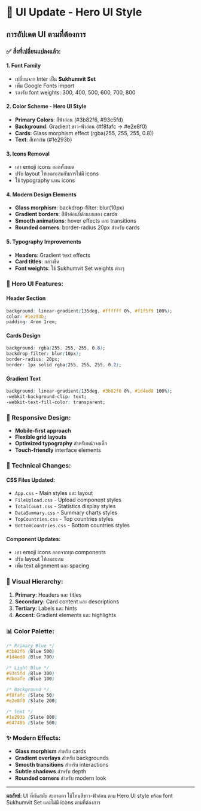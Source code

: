 # 🎨 UI Update - Hero UI Style

## การอัปเดต UI ตามที่ต้องการ

### ✅ สิ่งที่เปลี่ยนแปลงแล้ว:

#### 1. **Font Family**
- เปลี่ยนจาก Inter เป็น **Sukhumvit Set**
- เพิ่ม Google Fonts import
- รองรับ font weights: 300, 400, 500, 600, 700, 800

#### 2. **Color Scheme - Hero UI Style**
- **Primary Colors**: สีฟ้าอ่อน (#3b82f6, #93c5fd)
- **Background**: Gradient ขาว-ฟ้าอ่อน (#f8fafc → #e2e8f0)
- **Cards**: Glass morphism effect (rgba(255, 255, 255, 0.8))
- **Text**: สีเทาเข้ม (#1e293b)

#### 3. **Icons Removal**
- เอา emoji icons ออกทั้งหมด
- ปรับ layout ให้เหมาะสมกับการไม่มี icons
- ใช้ typography แทน icons

#### 4. **Modern Design Elements**
- **Glass morphism**: backdrop-filter: blur(10px)
- **Gradient borders**: สีฟ้าอ่อนที่ด้านบนของ cards
- **Smooth animations**: hover effects และ transitions
- **Rounded corners**: border-radius 20px สำหรับ cards

#### 5. **Typography Improvements**
- **Headers**: Gradient text effects
- **Card titles**: กลางชิด
- **Font weights**: ใช้ Sukhumvit Set weights ต่างๆ

### 🎯 Hero UI Features:

#### **Header Section**
```css
background: linear-gradient(135deg, #ffffff 0%, #f1f5f9 100%);
color: #1e293b;
padding: 4rem 1rem;
```

#### **Cards Design**
```css
background: rgba(255, 255, 255, 0.8);
backdrop-filter: blur(10px);
border-radius: 20px;
border: 1px solid rgba(255, 255, 255, 0.2);
```

#### **Gradient Text**
```css
background: linear-gradient(135deg, #3b82f6 0%, #1d4ed8 100%);
-webkit-background-clip: text;
-webkit-text-fill-color: transparent;
```

### 📱 Responsive Design:
- **Mobile-first approach**
- **Flexible grid layouts**
- **Optimized typography** สำหรับหน้าจอเล็ก
- **Touch-friendly** interface elements

### 🔧 Technical Changes:

#### **CSS Files Updated:**
- `App.css` - Main styles และ layout
- `FileUpload.css` - Upload component styles
- `TotalCount.css` - Statistics display styles
- `DataSummary.css` - Summary charts styles
- `TopCountries.css` - Top countries styles
- `BottomCountries.css` - Bottom countries styles

#### **Component Updates:**
- เอา emoji icons ออกจากทุก components
- ปรับ layout ให้เหมาะสม
- เพิ่ม text alignment และ spacing

### 🎨 Visual Hierarchy:

1. **Primary**: Headers และ titles
2. **Secondary**: Card content และ descriptions
3. **Tertiary**: Labels และ hints
4. **Accent**: Gradient elements และ highlights

### 📊 Color Palette:

```css
/* Primary Blue */
#3b82f6 (Blue 500)
#1d4ed8 (Blue 700)

/* Light Blue */
#93c5fd (Blue 300)
#dbeafe (Blue 100)

/* Background */
#f8fafc (Slate 50)
#e2e8f0 (Slate 200)

/* Text */
#1e293b (Slate 800)
#64748b (Slate 500)
```

### ✨ Modern Effects:

- **Glass morphism** สำหรับ cards
- **Gradient overlays** สำหรับ backgrounds
- **Smooth transitions** สำหรับ interactions
- **Subtle shadows** สำหรับ depth
- **Rounded corners** สำหรับ modern look

---

**ผลลัพธ์**: UI ที่ทันสมัย สะอาดตา ใช้โทนสีขาว-ฟ้าอ่อน ตาม Hero UI style พร้อม font Sukhumvit Set และไม่มี icons ตามที่ต้องการ







